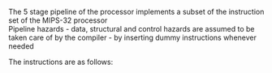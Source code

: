 The 5 stage pipeline of the processor implements a subset of the instruction set of the MIPS-32 processor \
Pipeline hazards - data, structural and control hazards are assumed to be taken care of by the compiler - by inserting dummy instructions whenever needed 

The instructions are as follows: 
